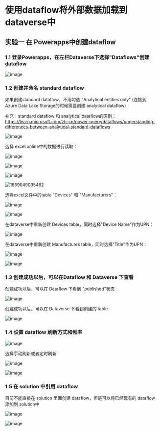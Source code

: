 # 使用dataflow将外部数据加载到dataverse中

## 实验一 在 Powerapps中创建dataflow

### 1.1 登录Powerapps，在左栏Dataverse下选择"Dataflows"创建dataflow

![image](https://user-images.githubusercontent.com/34478391/203108488-48ed10a4-c536-4090-92e8-7515766f5be2.png)
### 1.2 创建并命名 standard dataflow

如果创建standard dataflow，不用勾选 "Analytical entities only" (连接到 Azure Data Lake Storage的时候需要创建 analytical dataflow)

补充：standard dataflow 和 analytical dataflow的区别： https://learn.microsoft.com/zh-cn/power-query/dataflows/understanding-differences-between-analytical-standard-dataflows

![image](https://user-images.githubusercontent.com/34478391/203109869-db255872-6e0c-42c0-858d-a23a7db85ca2.png)

选择 excel online中的数据进行读取：

![image](https://user-images.githubusercontent.com/34478391/203111052-feb64066-4a6e-4aea-adfb-32a50cc5e913.png)

![image](https://user-images.githubusercontent.com/34478391/203111143-d3236495-ba78-439e-b9e9-52bb1b7398fd.png)

![image](https://user-images.githubusercontent.com/34478391/203111218-762fa5c1-75d4-41f1-b3f7-222d57baec25.png)

![1669049035462](https://user-images.githubusercontent.com/34478391/203111940-da85748e-c71c-4426-992e-1bea2f005730.jpg)

选择excel文件中的table "Devices" 和 "Manufacturers"：

![image](https://user-images.githubusercontent.com/34478391/203112381-824f3bcf-1c1a-4066-a191-4b658707adbd.png)

![image](https://user-images.githubusercontent.com/34478391/203112805-3b7b283c-7c90-440a-aafc-02fbae95670a.png)

在dataverse中重新创建 Devices table，同时选择"Device Name"作为UPN：

![image](https://user-images.githubusercontent.com/34478391/203114387-a237fc2a-3782-493c-93f4-248bffefaa28.png)

在dataverse中重新创建 Manufactures table，同时选择"Title"作为UPN：

![image](https://user-images.githubusercontent.com/34478391/203114531-19249510-667d-4942-9b68-400e9b1265df.png)

![image](https://user-images.githubusercontent.com/34478391/203114620-95f65161-4371-49c2-8c71-9565c46fbf30.png)

### 1.3 创建成功以后，可以在Dataflow 和 Dataverse 下查看

创建成功以后，可以在 Dataflow 下看到 "published"状态

![image](https://user-images.githubusercontent.com/34478391/203115458-1cbbbe27-96a4-4646-b5c3-210dc427629e.png)

创建成功以后，可以在 Dataverse 下看到创建的 table

![image](https://user-images.githubusercontent.com/34478391/203116360-d267066f-0a0f-4253-9559-a68b74d24dd5.png)

### 1.4 设置 dataflow 刷新方式和频率

![image](https://user-images.githubusercontent.com/34478391/203118847-e489c4b0-b560-4f53-b780-a76a18595cbc.png)

选择手动刷新或者定时刷新

![image](https://user-images.githubusercontent.com/34478391/203118944-7a43a0c3-fd24-499d-b573-2c00d8965628.png)

![image](https://user-images.githubusercontent.com/34478391/203119003-1bd9acd3-4678-4ae6-b435-1a3f9eaa86c8.png)


### 1.5 在 solution 中引用 dataflow

目前不能直接在 solution 里面创建 dataflow，但是可以将已经现有的 dataflow 添加到 solution中

![image](https://user-images.githubusercontent.com/34478391/203118260-759915d0-2561-4074-a457-5c46d74197fa.png)

![image](https://user-images.githubusercontent.com/34478391/203118354-2345b54e-ffff-41a9-a999-165e583929f3.png)



